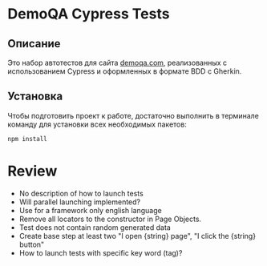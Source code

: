 # DemoQA Cypress Tests

## Описание  
Это набор автотестов для сайта [demoqa.com](https://demoqa.com), реализованных с использованием Cypress и оформленных в формате BDD с Gherkin.

## Установка  
Чтобы подготовить проект к работе, достаточно выполнить в терминале команду для установки всех необходимых пакетов:

```bash
npm install
```

# Review 
* No description of how to launch tests
* Will parallel launching implemented?
* Use for a framework only english language
* Remove all locators to the constructor in Page Objects.
* Test does not contain random generated data
* Create base step at least two "I open {string} page", "I click the {string} button"
* How to launch tests with specific key word (tag)?
